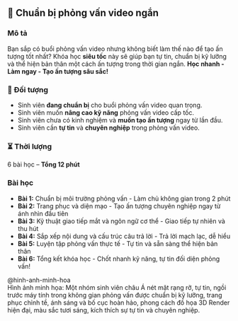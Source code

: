 ## 📌 Chuẩn bị phỏng vấn video ngắn  

### Mô tả  
Bạn sắp có buổi phỏng vấn video nhưng không biết làm thế nào để tạo ấn tượng tốt nhất? Khóa học **siêu tốc** này sẽ giúp bạn tự tin, chuẩn bị kỹ lưỡng và thể hiện bản thân một cách ấn tượng trong thời gian ngắn. **Học nhanh - Làm ngay - Tạo ấn tượng sâu sắc!**

### 🎯 Đối tượng  
- Sinh viên **đang chuẩn bị** cho buổi phỏng vấn video quan trọng.  
- Sinh viên muốn **nâng cao kỹ năng** phỏng vấn video cấp tốc.  
- Sinh viên chưa có kinh nghiệm và **muốn tạo ấn tượng** ngay từ lần đầu.  
- Sinh viên cần **tự tin** và **chuyên nghiệp** trong phỏng vấn video.  

### ⏳ Thời lượng  
6 bài học – **Tổng 12 phút**  

### Bài học  
- **Bài 1:** Chuẩn bị môi trường phỏng vấn - Làm chủ không gian trong 2 phút  
- **Bài 2:** Trang phục và diện mạo - Tạo ấn tượng chuyên nghiệp ngay từ ánh nhìn đầu tiên  
- **Bài 3:** Kỹ thuật giao tiếp mắt và ngôn ngữ cơ thể - Giao tiếp tự nhiên và thu hút  
- **Bài 4:** Sắp xếp nội dung và cấu trúc câu trả lời - Trả lời mạch lạc, dễ hiểu  
- **Bài 5:** Luyện tập phỏng vấn thực tế - Tự tin và sẵn sàng thể hiện bản thân  
- **Bài 6:** Tổng kết khóa học - Chốt nhanh kỹ năng, tự tin đối diện phỏng vấn!  

@hinh-anh-minh-hoa  
Hình ảnh minh họa: Một nhóm sinh viên châu Á nét mặt rạng rỡ, tự tin, ngồi trước máy tính trong không gian phỏng vấn được chuẩn bị kỹ lưỡng, trang phục chỉnh tề, ánh sáng và bố cục hoàn hảo, phong cách đồ họa 3D Render hiện đại, màu sắc tươi sáng, kích thích sự tự tin và chuyên nghiệp.